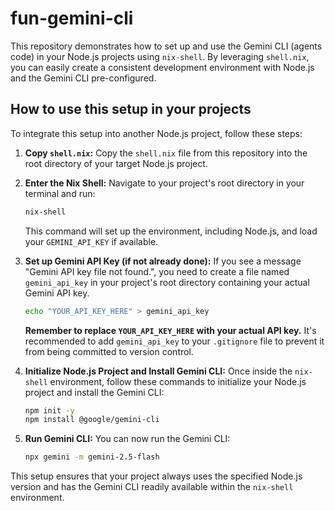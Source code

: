 # fun-gemini-cli

This repository demonstrates how to set up and use the Gemini CLI (agents code) in your Node.js projects using `nix-shell`. By leveraging `shell.nix`, you can easily create a consistent development environment with Node.js and the Gemini CLI pre-configured.

## How to use this setup in your projects

To integrate this setup into another Node.js project, follow these steps:

1.  **Copy `shell.nix`:**
    Copy the `shell.nix` file from this repository into the root directory of your target Node.js project.

2.  **Enter the Nix Shell:**
    Navigate to your project's root directory in your terminal and run:
    ```bash
    nix-shell
    ```
    This command will set up the environment, including Node.js, and load your `GEMINI_API_KEY` if available.

3.  **Set up Gemini API Key (if not already done):**
    If you see a message "Gemini API key file not found.", you need to create a file named `gemini_api_key` in your project's root directory containing your actual Gemini API key.
    ```bash
    echo "YOUR_API_KEY_HERE" > gemini_api_key
    ```
    **Remember to replace `YOUR_API_KEY_HERE` with your actual API key.**
    It's recommended to add `gemini_api_key` to your `.gitignore` file to prevent it from being committed to version control.

4.  **Initialize Node.js Project and Install Gemini CLI:**
    Once inside the `nix-shell` environment, follow these commands to initialize your Node.js project and install the Gemini CLI:
    ```bash
    npm init -y
    npm install @google/gemini-cli
    ```

5.  **Run Gemini CLI:**
    You can now run the Gemini CLI:
    ```bash
    npx gemini -m gemini-2.5-flash
    ```

This setup ensures that your project always uses the specified Node.js version and has the Gemini CLI readily available within the `nix-shell` environment.